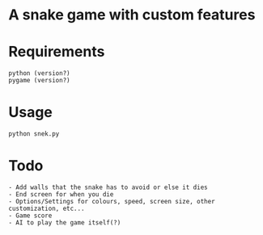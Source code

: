 # A snake game with custom features

# Requirements

	python (version?)
	pygame (version?)

# Usage

	python snek.py

# Todo

    - Add walls that the snake has to avoid or else it dies
	- End screen for when you die
    - Options/Settings for colours, speed, screen size, other customization, etc...
    - Game score
    - AI to play the game itself(?)
